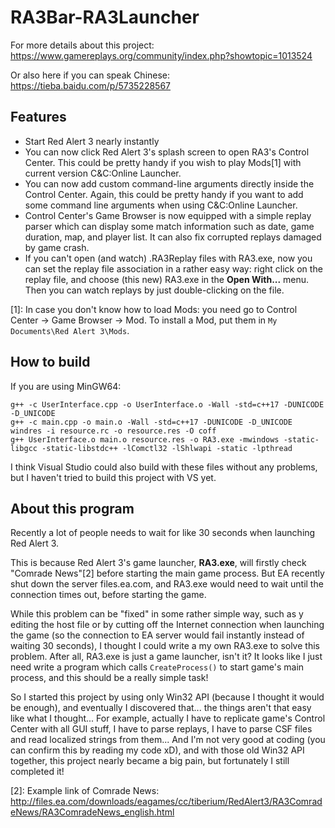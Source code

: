 # RA3Bar-RA3Launcher
For more details about this project: https://www.gamereplays.org/community/index.php?showtopic=1013524

Or also here if you can speak Chinese: https://tieba.baidu.com/p/5735228567

## Features
* Start Red Alert 3 nearly instantly
* You can now click Red Alert 3's splash screen to open RA3's Control Center. This could be pretty handy if you wish to play Mods[1] with current version C&C:Online Launcher.
* You can now add custom command-line arguments directly inside the Control Center. Again, this could be pretty handy if you want to add some command line arguments when using C&C:Online Launcher.
* Control Center's Game Browser is now equipped with a simple replay parser which can display some match information such as date, game duration, map, and player list. It can also fix corrupted replays damaged by game crash.
* If you can't open (and watch) .RA3Replay files with RA3.exe, now you can set the replay file association in a rather easy way: right click on the replay file, and choose (this new) RA3.exe in the **Open With...** menu. Then you can watch replays by just double-clicking on the file.

[1]: In case you don't know how to load Mods: you need go to Control Center → Game Browser → Mod. To install a Mod, put them in `My Documents\Red Alert 3\Mods`.

## How to build
If you are using MinGW64:

```
g++ -c UserInterface.cpp -o UserInterface.o -Wall -std=c++17 -DUNICODE -D_UNICODE
g++ -c main.cpp -o main.o -Wall -std=c++17 -DUNICODE -D_UNICODE
windres -i resource.rc -o resource.res -O coff
g++ UserInterface.o main.o resource.res -o RA3.exe -mwindows -static-libgcc -static-libstdc++ -lComctl32 -lShlwapi -static -lpthread
```


I think Visual Studio could also build with these files without any problems, but I haven't tried to build this project with VS yet.

## About this program
Recently a lot of people needs to wait for like 30 seconds when launching Red Alert 3.

This is because Red Alert 3's game launcher, **RA3.exe**, will firstly check "Comrade News"[2] before starting the main game process. But EA recently shut down the server files.ea.com, and RA3.exe would need to wait until the connection times out, before starting the game.

While this problem can be "fixed" in some rather simple way, such as y editing the host file or by cutting off the Internet connection when launching the game (so the connection to EA server would fail instantly instead of waiting 30 seconds), I thought I could write a my own RA3.exe to solve this problem. After all, RA3.exe is just a game launcher, isn't it?
It looks like I just need write a program which calls `CreateProcess()` to start game's main process, and this should be a really simple task!

So I started this project by using only Win32 API (because I thought it would be enough), and eventually I discovered that... the things aren't that easy like what I thought...
For example, actually I have to replicate game's Control Center with all GUI stuff, I have to parse replays, I have to parse CSF files and read localized strings from them... And I'm not very good at coding (you can confirm this by reading my code xD), and with those old Win32 API together, this project nearly became a big pain, but fortunately I still completed it!

[2]: Example link of Comrade News: http://files.ea.com/downloads/eagames/cc/tiberium/RedAlert3/RA3ComradeNews/RA3ComradeNews_english.html
